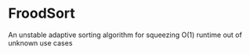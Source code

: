 # FroodSort
An unstable adaptive sorting algorithm for squeezing O(1) runtime out of unknown use cases
